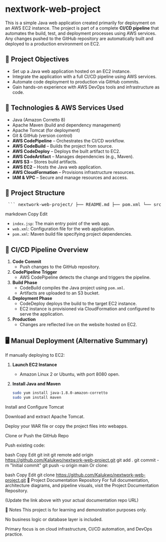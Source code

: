 

# nextwork-web-project

This is a simple Java web application created primarily for deployment on an AWS EC2 instance. The project is part of a complete **CI/CD pipeline** that automates the build, test, and deployment processes using AWS services. Any changes pushed to the GitHub repository are automatically built and deployed to a production environment on EC2.

## 🎯 Project Objectives

- Set up a Java web application hosted on an EC2 instance.
- Integrate the application with a full CI/CD pipeline using AWS services.
- Automate code deployment to production via GitHub commits.
- Gain hands-on experience with AWS DevOps tools and infrastructure as code.

## 🧰 Technologies & AWS Services Used

- Java (Amazon Corretto 8)
- Apache Maven (build and dependency management)
- Apache Tomcat (for deployment)
- Git & GitHub (version control)
- **AWS CodePipeline** – Orchestrates the CI/CD workflow.
- **AWS CodeBuild** – Builds the project from source.
- **AWS CodeDeploy** – Deploys the built artifact to EC2.
- **AWS CodeArtifact** – Manages dependencies (e.g., Maven).
- **AWS S3** – Stores build artifacts.
- **AWS EC2** – Hosts the Java web application.
- **AWS CloudFormation** – Provisions infrastructure resources.
- **IAM & VPC** – Secure and manage resources and access.

## 📁 Project Structure

<pre lang="markdown"> ``` nextwork-web-project/ ├── README.md ├── pom.xml └── src/ └── main/ ├── resources/ └── webapp/ ├── WEB-INF/ │ └── web.xml └── index.jsp ``` </pre>

markdown
Copy
Edit

- `index.jsp`: The main entry point of the web app.
- `web.xml`: Configuration file for the web application.
- `pom.xml`: Maven build file specifying project dependencies.

## 🚀 CI/CD Pipeline Overview

1. **Code Commit**
   - Push changes to the GitHub repository.
2. **CodePipeline Trigger**
   - AWS CodePipeline detects the change and triggers the pipeline.
3. **Build Phase**
   - CodeBuild compiles the Java project using `pom.xml`.
   - Artifacts are uploaded to an S3 bucket.
4. **Deployment Phase**
   - CodeDeploy deploys the build to the target EC2 instance.
   - EC2 instance is provisioned via CloudFormation and configured to serve the application.
5. **Production**
   - Changes are reflected live on the website hosted on EC2.

## 🖥️ Manual Deployment (Alternative Summary)

If manually deploying to EC2:

1. **Launch EC2 Instance**
   - Amazon Linux 2 or Ubuntu, with port 8080 open.

2. **Install Java and Maven**
   ```bash
   sudo yum install java-1.8.0-amazon-corretto
   sudo yum install maven
Install and Configure Tomcat

Download and extract Apache Tomcat.

Deploy your WAR file or copy the project files into webapps.

Clone or Push the GitHub Repo

Push existing code:

bash
Copy
Edit
git init
git remote add origin https://github.com/Kalukwo/nextwork-web-project.git
git add .
git commit -m "Initial commit"
git push -u origin main
Or clone:

bash
Copy
Edit
git clone https://github.com/Kalukwo/nextwork-web-project.git
📘 Project Documentation Repository
For full documentation, architecture diagrams, and pipeline visuals, visit the Project Documentation Repository.

(Update the link above with your actual documentation repo URL)

📌 Notes
This project is for learning and demonstration purposes only.

No business logic or database layer is included.

Primary focus is on cloud infrastructure, CI/CD automation, and DevOps practice.

